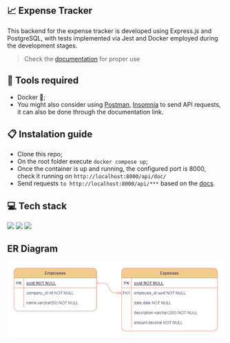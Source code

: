 ## :chart_with_upwards_trend: Expense Tracker

This backend for the expense tracker is developed using Express.js and PostgreSQL, with tests implemented via Jest and Docker employed during the development stages.

> Check the [documentation](https://osm-expense-tracker-f0320512353f.herokuapp.com/api-docs/) for proper use

## :toolbox: Tools required

- Docker :whale2:;
- You might also consider using [Postman](https://www.postman.com/downloads/), [Insomnia](https://insomnia.rest/download) to send API requests, it can also be done through the documentation link.


## 📋 Instalation guide

- Clone this repo;
- On the root folder execute `docker compose up`;
- Once the container is up and running, the configured port is 8000, check it running on `http://localhost:8000/api/doc/`
- Send requests `to http://localhost:8000/api/***` based on the [docs](https://court-scheduler.herokuapp.com/api/doc/).

## 💻 Tech stack

  <img src="https://img.shields.io/badge/Django-092E20?style=for-the-badge&logo=django&logoColor=green" /> <img src="https://img.shields.io/badge/PostgreSQL-316192?style=for-the-badge&logo=postgresql&logoColor=white" /> <img src="https://img.shields.io/badge/Docker-2CA5E0?style=for-the-badge&logo=docker&logoColor=white" /> 
  
## ER Diagram

<img src="./diagram-er.png" />
